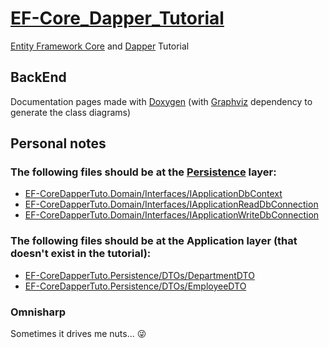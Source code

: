 # [EF-Core_Dapper_Tutorial](https://codewithmukesh.com/blog/using-entity-framework-core-and-dapper/)

[Entity Framework Core](https://docs.microsoft.com/en-us/ef/core/) and [Dapper](https://dapper-tutorial.net/) Tutorial

## BackEnd

Documentation pages made with [Doxygen](https://www.doxygen.nl/index.html) (with
[Graphviz](https://graphviz.org/download/) dependency to generate the class diagrams)

## Personal notes

### The following files should be at the [Persistence](Back/src/EF-CoreDapperTuto.Persistence) layer:

-   [EF-CoreDapperTuto.Domain/Interfaces/IApplicationDbContext](Back/src/EF-CoreDapperTuto.Domain/Interfaces/IApplicationDbContext.cs)
-   [EF-CoreDapperTuto.Domain/Interfaces/IApplicationReadDbConnection](Back/src/EF-CoreDapperTuto.Domain/Interfaces/IApplicationReadDbConnection.cs)
-   [EF-CoreDapperTuto.Domain/Interfaces/IApplicationWriteDbConnection](Back/src/EF-CoreDapperTuto.Domain/Interfaces/IApplicationWriteDbConnection.cs)

### The following files should be at the Application layer (that doesn't exist in the tutorial):

-   [EF-CoreDapperTuto.Persistence/DTOs/DepartmentDTO](Back/src/EF-CoreDapperTuto.Persistence/DTOs/DepartmentDTO.cs)
-   [EF-CoreDapperTuto.Persistence/DTOs/EmployeeDTO](Back/src/EF-CoreDapperTuto.Persistence/DTOs/EmployeeDTO.cs)

### Omnisharp

Sometimes it drives me nuts... 😜
